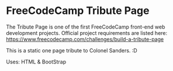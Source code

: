 # FreeCodeCamp Tribute Page

The Tribute Page is one of the first FreeCodeCamp front-end web development projects. 
Official project requirements are listed here: https://www.freecodecamp.com/challenges/build-a-tribute-page

This is a static one page tribute to Colonel Sanders.  :D

Uses: HTML & BootStrap